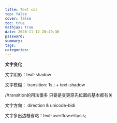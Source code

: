 ```yaml
---
title: Text css
top: false
cover: false
toc: true
mathjax: true
date: 2020-11-12 20:49:36
password:
summary:
tags:
categories:
---
```


**文字变化**

文字阴影：text-shadow

文字模糊： transition: 1s ; + text-shadow

//transition的用法很多 只要是变更原先位置的基本都有关

文字方向： direction & unicode-bidi

文字多出边框省略：text-overflow:ellipsis;


